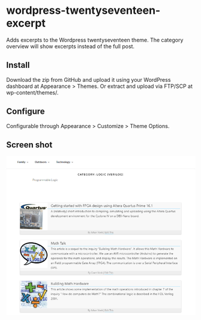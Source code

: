 # wordpress-twentyseventeen-excerpt

Adds excerpts to the Wordpress twentyseventeen theme.  The category overview will show excerpts instead of the full post.

## Install

Download the zip from GitHub and upload it using your WordPress dashboard at Appearance > Themes. Or extract and upload via FTP/SCP at wp-content/themes/.

## Configure

Configurable through Appearance > Customize > Theme Options.

## Screen shot

![Screenshot](screenshot.png?raw=true "Screenshot")
